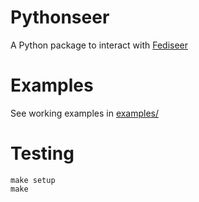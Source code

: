 # Pythonseer

A Python package to interact with [Fediseer](https://fediseer.com)

# Examples

See working examples in [examples/](https://github.com/db0/pythonseer/tree/main/examples)

# Testing

```shell
make setup
make
```
